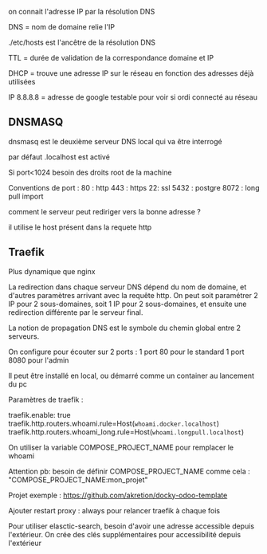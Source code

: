 on connait l'adresse IP par la résolution DNS

DNS = nom de domaine relie l'IP

./etc/hosts est l'ancêtre de la résolution DNS


TTL = durée de validation de la correspondance domaine et IP

DHCP = trouve une adresse IP sur le réseau en fonction des adresses déjà utilisées

IP 8.8.8.8  = adresse de google testable pour voir si ordi connecté au réseau


## DNSMASQ
dnsmasq est le deuxième serveur DNS local qui va être interrogé

par défaut .localhost est activé

Si port<1024 besoin des droits root de la machine

Conventions de port :
80 : http
443 : https
22: ssl
5432 : postgre
8072 : long pull import

comment le serveur peut rediriger vers la bonne adresse ?

il utilise le host présent dans la requete http

## Traefik

Plus dynamique que nginx

La redirection dans chaque serveur DNS dépend du nom de domaine, et d'autres paramètres arrivant avec la requête http.
On peut soit paramétrer 2 IP pour 2 sous-domaines, soit 1 IP pour 2 sous-domaines, et ensuite une redirection différente par le serveur final.

La notion de propagation DNS est le symbole du chemin global entre 2 serveurs.

On configure pour écouter sur 2 ports :
1 port 80 pour le standard
1 port 8080 pour l'admin

Il peut être installé en local, ou démarré comme un container au lancement du pc

Paramètres de traefik :

  traefik.enable: true
  traefik.http.routers.whoami.rule=Host(`whoami.docker.localhost`)
  traefik.http.routers.whoami_long.rule=Host(`whoami.longpull.localhost`)

On utiliser la variable COMPOSE_PROJECT_NAME pour remplacer le whoami

Attention pb: besoin de définir COMPOSE_PROJECT_NAME comme cela : "COMPOSE_PROJECT_NAME:mon_projet"

Projet exemple : https://github.com/akretion/docky-odoo-template

Ajouter restart proxy : always pour relancer traefik à chaque fois

Pour utiliser elasctic-search, besoin d'avoir une adresse accessible depuis l'extérieur. On crée des clés supplémentaires pour accessibilité depuis l'extérieur
